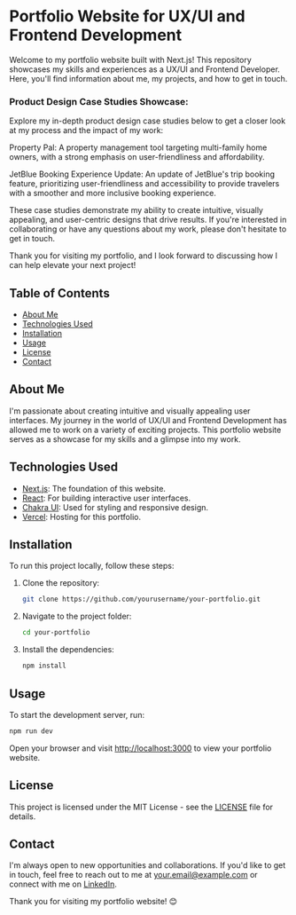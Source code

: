 # Portfolio Website for UX/UI and Frontend Development

Welcome to my portfolio website built with Next.js! This repository showcases my skills and experiences as a UX/UI and Frontend Developer. Here, you'll find information about me, my projects, and how to get in touch.

### Product Design Case Studies Showcase:

Explore my in-depth product design case studies below to get a closer look at my process and the impact of my work:

Property Pal: A property management tool targeting multi-family home owners, with a strong emphasis on user-friendliness and affordability.

JetBlue Booking Experience Update: An update of JetBlue's trip booking feature, prioritizing user-friendliness and accessibility to provide travelers with a smoother and more inclusive booking experience.

These case studies demonstrate my ability to create intuitive, visually appealing, and user-centric designs that drive results. If you're interested in collaborating or have any questions about my work, please don't hesitate to get in touch.

Thank you for visiting my portfolio, and I look forward to discussing how I can help elevate your next project!

## Table of Contents

- [About Me](#about-me)
- [Technologies Used](#technologies-used)
- [Installation](#installation)
- [Usage](#usage)
- [License](#license)
- [Contact](#contact)

## About Me

I'm passionate about creating intuitive and visually appealing user interfaces. My journey in the world of UX/UI and Frontend Development has allowed me to work on a variety of exciting projects. This portfolio website serves as a showcase for my skills and a glimpse into my work.

## Technologies Used

- [Next.js](https://nextjs.org/): The foundation of this website.
- [React](https://reactjs.org/): For building interactive user interfaces.
- [Chakra UI](https://chakra-ui.com/): Used for styling and responsive design.
- [Vercel](https://vercel.com/): Hosting for this portfolio.

## Installation

To run this project locally, follow these steps:

1. Clone the repository:

   ```bash
   git clone https://github.com/yourusername/your-portfolio.git
   ```

2. Navigate to the project folder:

   ```bash
   cd your-portfolio
   ```

3. Install the dependencies:

   ```bash
   npm install
   ```

## Usage

To start the development server, run:

```bash
npm run dev
```

Open your browser and visit [http://localhost:3000](http://localhost:3000) to view your portfolio website.

## License

This project is licensed under the MIT License - see the [LICENSE](LICENSE) file for details.

## Contact

I'm always open to new opportunities and collaborations. If you'd like to get in touch, feel free to reach out to me at [your.email@example.com](mailto:ayaz2589@gmail.com) or connect with me on [LinkedIn](https://www.linkedin.com/in/ayaz2589/).

Thank you for visiting my portfolio website! 😊

